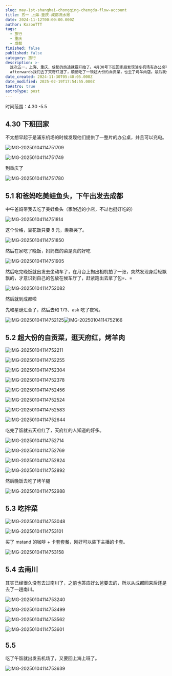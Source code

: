 ```yaml
---
slug: may-1st-shanghai-chongqing-chengdu-flow-account
title: 五一 上海-重庆-成都流水账
date: 2024-11-12T00:00:00.000Z
author: KazooTTT
tags:
  - 旅行
  - 重庆
  - 成都
finished: false
published: false
category: 旅行
description: >-
  这次五一，上海、重庆、成都的旅途就要开始了。4月30号下班回家后发现浦东机场有办公桌可以使用，并且充电。接着，我们抵达重庆，并前往成都。沿途我们顺带吃了美蛙鱼头和豆花饭，晚上妈妈做的菜很好吃。出发前忘记在候车厅拿包子，这次是赶紧去取了。到成都后与朋友聚会，
  afterwards我们去了天府红逛了，顺便吃了一顿超大份的自贡菜，也去了烤羊肉店。最后我们去南川看望了老家，很遗憾时间不多了。
date_created: 2024-11-30T05:40:05.000Z
date_modified: 2025-02-19T17:54:55.000Z
toAstro: true
astroType: post
---
```


时间范围：4.30 -5.5

## 4.30 下班回家

不太想早起于是浦东机场的时候发现他们提供了一整片的办公桌，并且可以充电。

![IMG-20250104114751709](<https://pictures.kazoottt.top/2025/02/20250205-IMG-20250104114751709.jpeg>)

![IMG-20250104114751749](<https://pictures.kazoottt.top/2025/02/20250205-IMG-20250104114751749.jpeg>)

到重庆了

![IMG-20250104114751780](<https://pictures.kazoottt.top/2025/02/20250205-IMG-20250104114751780.jpeg>)

## 5.1 和爸妈吃美蛙鱼头，下午出发去成都

中午爸妈带我去吃了美蛙鱼头（家附近的小店，不过也挺好吃的）

![IMG-20250104114751814](<https://pictures.kazoottt.top/2025/02/20250205-IMG-20250104114751814.jpeg>)

这个价格，豆花饭只要 8 元，羡慕哭了。

![IMG-20250104114751850](<https://pictures.kazoottt.top/2025/02/20250205-IMG-20250104114751850.jpeg>)

然后在家吃了晚饭，妈妈做的菜是真的好吃

![IMG-20250104114751905](<https://pictures.kazoottt.top/2025/02/20250205-IMG-20250104114751905.jpeg>)

然后吃完晚饭就出发去坐动车了，在月台上掏出相机拍了一张，突然发现身后轻飘飘的，才意识到自己的包放在候车厅了，赶紧跑出去拿了包=、=

![IMG-20250104114752082](<https://pictures.kazoottt.top/2025/02/20250205-IMG-20250104114752082.jpeg>)

然后就到成都啦

先和星谜汇合了，然后去和 173、ask 吃了夜宵。

![IMG-20250104114752125](<https://pictures.kazoottt.top/2025/02/20250205-IMG-20250104114752125.png>)![IMG-20250104114752166](<https://pictures.kazoottt.top/2025/02/20250205-IMG-20250104114752166.jpeg>)

## 5.2 超大份的自贡菜，逛天府红，烤羊肉

![IMG-20250104114752211](<https://pictures.kazoottt.top/2025/02/20250205-IMG-20250104114752211.jpeg>)

![IMG-20250104114752255](<https://pictures.kazoottt.top/2025/02/20250205-IMG-20250104114752255.jpeg>)

![IMG-20250104114752304](<https://pictures.kazoottt.top/2025/02/20250205-IMG-20250104114752304.jpeg>)

![IMG-20250104114752378](<https://pictures.kazoottt.top/2025/02/20250205-IMG-20250104114752378.jpeg>)

![IMG-20250104114752456](<https://pictures.kazoottt.top/2025/02/20250205-IMG-20250104114752456.jpeg>)

![IMG-20250104114752524](<https://pictures.kazoottt.top/2025/02/20250205-IMG-20250104114752524.jpeg>)

![IMG-20250104114752583](<https://pictures.kazoottt.top/2025/02/20250205-IMG-20250104114752583.jpeg>)

![IMG-20250104114752644](<https://pictures.kazoottt.top/2025/02/20250205-IMG-20250104114752644.jpeg>)

吃完了饭就去天府红了，天府红的人知道的好多。

![IMG-20250104114752714](<https://pictures.kazoottt.top/2025/02/20250205-IMG-20250104114752714.jpeg>)

![IMG-20250104114752769](<https://pictures.kazoottt.top/2025/02/20250205-IMG-20250104114752769.jpeg>)

![IMG-20250104114752824](<https://pictures.kazoottt.top/2025/02/20250205-IMG-20250104114752824.jpeg>)

![IMG-20250104114752892](<https://pictures.kazoottt.top/2025/02/20250205-IMG-20250104114752892.jpeg>)

然后晚饭去吃了烤羊腿

![IMG-20250104114752988](<https://pictures.kazoottt.top/2025/02/20250205-IMG-20250104114752988.jpeg>)

## 5.3 吃拌菜

![IMG-20250104114753048](<https://pictures.kazoottt.top/2025/02/20250205-IMG-20250104114753048.jpeg>)

![IMG-20250104114753101](<https://pictures.kazoottt.top/2025/02/20250205-IMG-20250104114753101.jpeg>)

买了 mstand 的咖啡 + 卡套套餐，刚好可以装下主播的卡套。

![IMG-20250104114753158](<https://pictures.kazoottt.top/2025/02/20250205-IMG-20250104114753158.jpeg>)

## 5.4 去南川

其实已经很久没有去过南川了，之前也答应好幺爸要去的，所以从成都回来后还是去了一趟南川。

![IMG-20250104114753240](<https://pictures.kazoottt.top/2025/02/20250205-IMG-20250104114753240.jpeg>)

![IMG-20250104114753499](<https://pictures.kazoottt.top/2025/02/20250205-IMG-20250104114753499.jpeg>)

![IMG-20250104114753562](<https://pictures.kazoottt.top/2025/02/20250205-IMG-20250104114753562.jpeg>)

![IMG-20250104114753601](<https://pictures.kazoottt.top/2025/02/20250205-IMG-20250104114753601.jpeg>)

## 5.5

吃了午饭就出发去机场了，又要回上海上班了。

![IMG-20250104114753639](<https://pictures.kazoottt.top/2025/02/20250205-IMG-20250104114753639.jpeg>)
